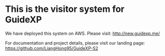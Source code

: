 # This is the visitor system for GuideXP

We have deployed this system on AWS. Please visit: http://new.guidexp.me/

For documentation and project details, please visit our landing page: https://github.com/LiangHong95/GuideXP-S2
